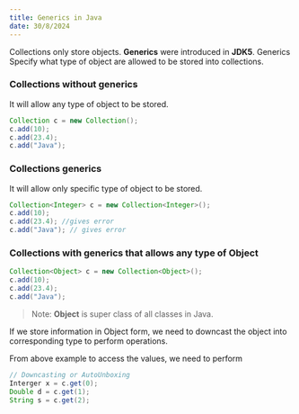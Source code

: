 ```yaml
---
title: Generics in Java
date: 30/8/2024
---
```


Collections only store objects. **Generics** were introduced in **JDK5**. Generics Specify what type of object are allowed to be stored into collections.

### Collections without generics
It will allow any type of object to be stored.

```java
Collection c = new Collection();
c.add(10);
c.add(23.4);
c.add("Java");
```

### Collections generics
It will allow only specific type of object to be stored.

```java
Collection<Integer> c = new Collection<Integer>();
c.add(10);
c.add(23.4); //gives error
c.add("Java"); // gives error
```

### Collections with generics that allows any type of Object

```java
Collection<Object> c = new Collection<Object>();
c.add(10);
c.add(23.4); 
c.add("Java"); 
```

> Note: **Object** is super class of all classes in Java.

If we store information in Object form, we need to downcast the object into corresponding type to perform operations.

From above example to access the values, we need to perform 

```java
// Downcasting or AutoUnboxing
Interger x = c.get(0);
Double d = c.get(1);
String s = c.get(2);
```

